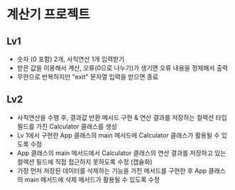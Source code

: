 계산기 프로젝트
=========================
## Lv1
- 숫자 (0 포함) 2개, 사칙연산 1개 입력받기
- 받은 값을 이용해서 계산, 오류(0으로 나누기)가 생기면 오류 내용을 정제해서 출력
- 무한으로 반복하지만 "exit" 문자열 입력을 받으면 종료

## Lv2
- 사칙연산을 수행 후, 결과값 반환 메서드 구현 & 연산 결과를 저장하는 컬렉션 타입 필드를 가진 Calculator 클래스를 생성
- Lv 1에서 구현한 App 클래스의 main 메서드에 Calculator 클래스가 활용될 수 있도록 수정
- App 클래스의 main 메서드에서 Calculator 클래스의 연산 결과를 저장하고 있는 컬렉션 필드에 직접 접근하지 못하도록 수정 (캡슐화)
- 가장 먼저 저장된 데이터를 삭제하는 기능을 가진 메서드를 구현한 후 App 클래스의 main 메서드에 삭제 메서드가 활용될 수 있도록 수정
